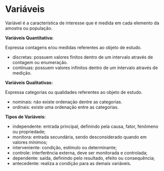 # Variáveis

Variável é a característica de interesse que é medida em cada elemento da amostra ou população. 

**Variáveis Quantitativa:**

Expressa contagens e/ou medidas referentes ao objeto de estudo.

* discretas: possuem valores finitos dentro de um intervalo através de contagem ou enumeração.
* contínuas: possuem valores infinitos dentro de um intervalo através de medição.

**Variáveis Qualitativas:**

Expressa categorias ou qualidades referentes ao objeto de estudo.

* nominais: não existe ordenação dentre as categorias.
* ordinais: existe uma ordenação entre as categorias.

**Tipos de Variáveis:**
* independente: entrada principal, definindo pela causa, fator, fenômeno ou propriedade;
* monitora: entrada secundária, sendo desconsiderado quando em valores mínimos;
* interveniente: condição, estímulo ou determinante;
* controle: interferência externa, deve ser monitorada e controlada;
* dependente: saída, definindo pelo resultado, efeito ou consequência;
* antecedente: realiza a condição para as demais variáveis.
